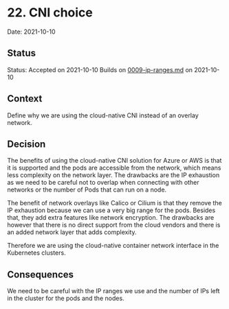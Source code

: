 # 22. CNI choice

Date: 2021-10-10

## Status

Status: Accepted on 2021-10-10
Builds on [0009-ip-ranges.md](0009-ip-ranges.md) on 2021-10-10

## Context

Define why we are using the cloud-native CNI instead of an overlay network.

## Decision

The benefits of using the cloud-native CNI solution for Azure or AWS is that it is supported and the pods are accessible from the network, which means less complexity on the network layer. The drawbacks are the IP exhaustion as we need to be careful not to overlap when connecting with other networks or the number of Pods that can run on a node.

The benefit of network overlays like Calico or Cilium is that they remove the IP exhaustion because we can use a very big range for the pods. Besides that, they add extra features like network encryption. The drawbacks are however that there is no direct support from the cloud vendors and there is an added network layer that adds complexity.

Therefore we are using the cloud-native container network interface in the Kubernetes clusters.

## Consequences

We need to be careful with the IP ranges we use and the number of IPs left in the cluster for the pods and the nodes.
